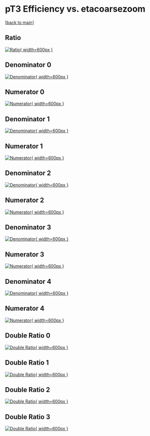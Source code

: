 # pT3 Efficiency vs. etacoarsezoom

[[back to main](./)]



## Ratio

[![Ratio](../mtv/var/pT3_base_321_-1_eff_etacoarsezoom.png){ width=600px }](../mtv/var/pT3_base_321_-1_eff_etacoarsezoom.pdf)

## Denominator 0

[![Denominator](../mtv/den/pT3_base_321_-1_eff_etacoarsezoom_den0.png){ width=600px }](../mtv/den/pT3_base_321_-1_eff_etacoarsezoom_den0.pdf)

## Numerator 0

[![Numerator](../mtv/num/pT3_base_321_-1_eff_etacoarsezoom_num0.png){ width=600px }](../mtv/num/pT3_base_321_-1_eff_etacoarsezoom_num0.pdf)

## Denominator 1

[![Denominator](../mtv/den/pT3_base_321_-1_eff_etacoarsezoom_den1.png){ width=600px }](../mtv/den/pT3_base_321_-1_eff_etacoarsezoom_den1.pdf)

## Numerator 1

[![Numerator](../mtv/num/pT3_base_321_-1_eff_etacoarsezoom_num1.png){ width=600px }](../mtv/num/pT3_base_321_-1_eff_etacoarsezoom_num1.pdf)

## Denominator 2

[![Denominator](../mtv/den/pT3_base_321_-1_eff_etacoarsezoom_den2.png){ width=600px }](../mtv/den/pT3_base_321_-1_eff_etacoarsezoom_den2.pdf)

## Numerator 2

[![Numerator](../mtv/num/pT3_base_321_-1_eff_etacoarsezoom_num2.png){ width=600px }](../mtv/num/pT3_base_321_-1_eff_etacoarsezoom_num2.pdf)

## Denominator 3

[![Denominator](../mtv/den/pT3_base_321_-1_eff_etacoarsezoom_den3.png){ width=600px }](../mtv/den/pT3_base_321_-1_eff_etacoarsezoom_den3.pdf)

## Numerator 3

[![Numerator](../mtv/num/pT3_base_321_-1_eff_etacoarsezoom_num3.png){ width=600px }](../mtv/num/pT3_base_321_-1_eff_etacoarsezoom_num3.pdf)

## Denominator 4

[![Denominator](../mtv/den/pT3_base_321_-1_eff_etacoarsezoom_den4.png){ width=600px }](../mtv/den/pT3_base_321_-1_eff_etacoarsezoom_den4.pdf)

## Numerator 4

[![Numerator](../mtv/num/pT3_base_321_-1_eff_etacoarsezoom_num4.png){ width=600px }](../mtv/num/pT3_base_321_-1_eff_etacoarsezoom_num4.pdf)

## Double Ratio 0

[![Double Ratio](../mtv/ratio/pT3_base_321_-1_eff_etacoarsezoom_ratio0.png){ width=600px }](../mtv/ratio/pT3_base_321_-1_eff_etacoarsezoom_ratio0.pdf)

## Double Ratio 1

[![Double Ratio](../mtv/ratio/pT3_base_321_-1_eff_etacoarsezoom_ratio1.png){ width=600px }](../mtv/ratio/pT3_base_321_-1_eff_etacoarsezoom_ratio1.pdf)

## Double Ratio 2

[![Double Ratio](../mtv/ratio/pT3_base_321_-1_eff_etacoarsezoom_ratio2.png){ width=600px }](../mtv/ratio/pT3_base_321_-1_eff_etacoarsezoom_ratio2.pdf)

## Double Ratio 3

[![Double Ratio](../mtv/ratio/pT3_base_321_-1_eff_etacoarsezoom_ratio3.png){ width=600px }](../mtv/ratio/pT3_base_321_-1_eff_etacoarsezoom_ratio3.pdf)

